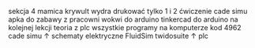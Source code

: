 sekcja 4 mamica krywult wydra
drukować tylko 1 i 2 ćwiczenie 
cade simu apka do zabawy z pracowni
wokwi do arduino 
tinkercad do arduino
na kolejnej lekcji teoria z plc wszystkie programy na komputerze 
kod 4962 cade simu
↑ schematy elektryczne
FluidSim
twidosuite
↑ plc
